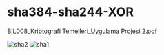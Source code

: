 # sha384-sha244-XOR
[BIL008_Kriptografi Temelleri_Uygulama Projesi 2.pdf](https://github.com/kshup/sha256-sha244-sha384-XOR/files/5787835/BIL008_Kriptografi.Temelleri_Uygulama.Projesi.2.pdf)

![sha2](https://user-images.githubusercontent.com/49290969/104028826-3e9b0800-51da-11eb-96ea-644435b455a7.PNG)
![sha1](https://user-images.githubusercontent.com/49290969/104028834-40fd6200-51da-11eb-88b6-2f1c4b8ef776.PNG)
